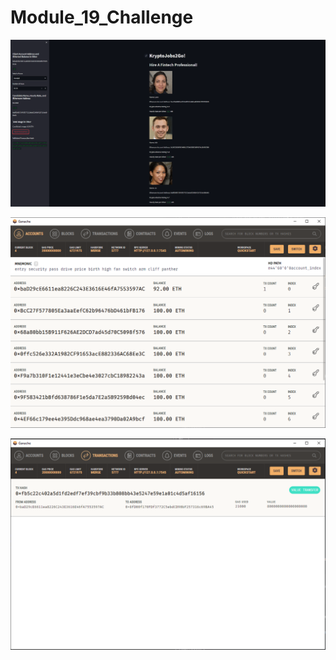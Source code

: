# Module_19_Challenge

![m19_executed](./Images/m19_executed.PNG)

![M19_ganache_account](./Images/M19_ganache_account.PNG)

![m19_ganache](./Images/m19_ganache.PNG)